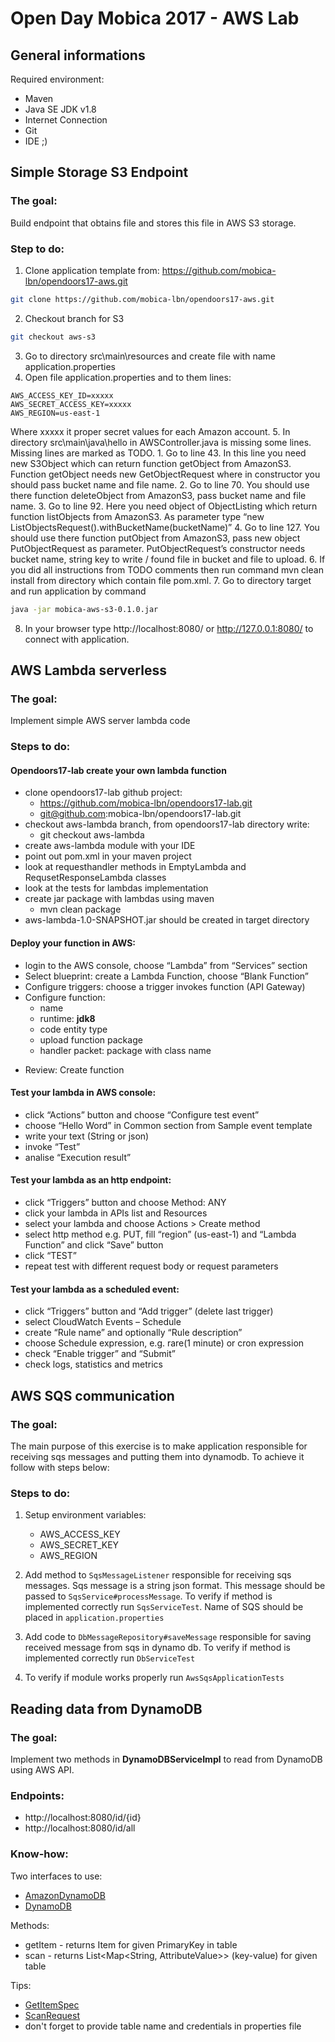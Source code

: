# Open Day Mobica 2017 - AWS Lab

## General informations
Required environment:
* Maven
* Java SE JDK v1.8
* Internet Connection
* Git
* IDE ;)


## Simple Storage S3 Endpoint

### The goal:
Build endpoint that obtains file and stores this file in AWS S3 storage.

### Step to do:
1. Clone application template from: https://github.com/mobica-lbn/opendoors17-aws.git
```bash
git clone https://github.com/mobica-lbn/opendoors17-aws.git
```
2. Checkout branch for S3
```bash
git checkout aws-s3
```
3. Go to directory src\main\resources and create file with name application.properties
4. Open file application.properties and to them lines:
```
AWS_ACCESS_KEY_ID=xxxxx
AWS_SECRET_ACCESS_KEY=xxxxx
AWS_REGION=us-east-1
```
Where xxxxx it proper secret values for each Amazon account.
5. In directory src\main\java\hello in AWSController.java is missing some lines.
Missing lines are marked as TODO. 
    1. Go to line 43. In this line you need new S3Object which can return function getObject from AmazonS3. Function getObject needs new GetObjectRequest where in constructor you should pass bucket name and file name.
    2. Go to line 70. You should use there function deleteObject from AmazonS3, pass  bucket name and file name.
    3. Go to line 92. Here you need object of ObjectListing which return function listObjects from AmazonS3. As parameter type “new ListObjectsRequest().withBucketName(bucketName)”
    4. Go to line 127. You should use there function putObject from AmazonS3, pass  new object PutObjectRequest as parameter. PutObjectRequest’s constructor needs bucket name, string key to write / found file in bucket and file to upload. 
6. If you did all instructions from TODO comments then run command mvn clean install from directory which contain file pom.xml.
7. Go to directory target and run application by command
```bash
java -jar mobica-aws-s3-0.1.0.jar
 ```
8. In your browser type http://localhost:8080/ or http://127.0.0.1:8080/ to connect with application.

## AWS Lambda serverless

### The goal:
Implement simple AWS server lambda code

### Steps to do:

#### Opendoors17-lab create your own lambda function
* clone opendoors17-lab github project: 	
    - https://github.com/mobica-lbn/opendoors17-lab.git
    - git@github.com:mobica-lbn/opendoors17-lab.git
* checkout aws-lambda branch, from opendoors17-lab directory write:
    - git checkout aws-lambda
* create aws-lambda module with your IDE	
* point out pom.xml in your maven project
* look at requesthandler methods in EmptyLambda and RequsetResponseLambda classes
* look at the tests 	for lambdas implementation
* create jar package with lambdas using maven
    - mvn clean package	
* aws-lambda-1.0-SNAPSHOT.jar should be created in target directory

#### Deploy your function in AWS:
* login to the AWS console, choose “Lambda” from “Services” section	
* Select blueprint: create a Lambda Function, choose “Blank Function” 	
* Configure triggers: choose a trigger invokes function (API Gateway)	
* Configure function:
    - name
    - runtime: **jdk8**
    - code entity type
    - upload function package
    - handler packet: package with class name
+ Review: Create function

#### Test your lambda in AWS console:
+ click “Actions” button and choose “Configure test event”
+ choose “Hello Word” in Common section from Sample event template
+ write your text (String 	or json)
+ invoke “Test”
+ analise “Execution result”

#### Test your lambda as an http endpoint:
+ click “Triggers” button and choose Method: ANY
+ click your lambda in APIs list and Resources
+ select your lambda and choose Actions > Create method
+ select http method e.g. PUT, fill “region” (us-east-1) and “Lambda Function” and click “Save” button
+ click “TEST”
+ repeat test with different request body or request parameters 	 	


#### Test your lambda as a scheduled event:
+ click “Triggers” button and “Add trigger” (delete last trigger)
+ select CloudWatch Events – Schedule
+ create “Rule name” and optionally “Rule description”
+ choose Schedule expression, e.g. rare(1 minute) or cron expression
+ check “Enable trigger” and “Submit”
+ check logs, statistics and metrics

## AWS SQS communication

### The goal:
The main purpose of this exercise is to make application responsible for receiving sqs messages and putting them into dynamodb. To achieve it follow with steps below:

### Steps to do:
1. Setup environment variables:
    + AWS_ACCESS_KEY
    + AWS_SECRET_KEY
    + AWS_REGION

2. Add method to `SqsMessageListener` responsible for receiving sqs messages. Sqs message is a string json format. This message should be passed to `SqsService#processMessage`. To verify if method is implemented correctly run `SqsServiceTest`. Name of SQS should be placed in `application.properties`

3. Add code to `DbMessageRepository#saveMessage` responsible for saving received message from sqs in dynamo db. To verify if method is implemented correctly run `DbServiceTest`

4. To verify if module works properly run `AwsSqsApplicationTests`

## Reading data from DynamoDB

### The goal:
Implement two methods in **DynamoDBServiceImpl** to read from DynamoDB using AWS API.

### Endpoints:
* http://localhost:8080/id/{id}
* http://localhost:8080/id/all


### Know-how:

Two interfaces to use:
* [AmazonDynamoDB](http://docs.aws.amazon.com/AWSJavaSDK/latest/javadoc/com/amazonaws/services/dynamodbv2/AmazonDynamoDB.html)
* [DynamoDB](http://docs.aws.amazon.com/AWSJavaSDK/latest/javadoc/com/amazonaws/services/dynamodbv2/document/DynamoDB.html)

Methods:
* getItem - returns Item for given PrimaryKey in table
* scan - returns List<Map<String, AttributeValue>> (key-value) for given table

Tips:
* [GetItemSpec](http://docs.aws.amazon.com/AWSJavaSDK/latest/javadoc/com/amazonaws/services/dynamodbv2/document/spec/GetItemSpec.html)
* [ScanRequest](http://docs.aws.amazon.com/AWSJavaSDK/latest/javadoc/com/amazonaws/services/dynamodbv2/model/ScanRequest.html)
* don't forget to provide table name and credentials in properties file
